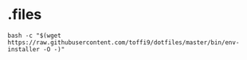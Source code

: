 # .files

```shell
bash -c "$(wget https://raw.githubusercontent.com/toffi9/dotfiles/master/bin/env-installer -O -)"
```
